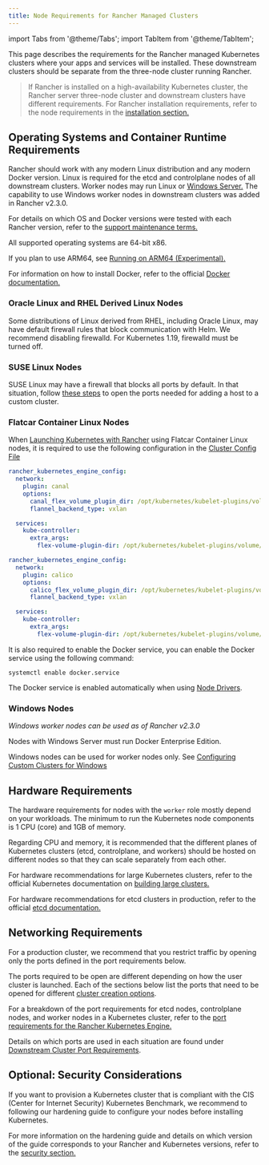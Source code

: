 ```yaml
---
title: Node Requirements for Rancher Managed Clusters
---
```


import Tabs from '@theme/Tabs';
import TabItem from '@theme/TabItem';

This page describes the requirements for the Rancher managed Kubernetes clusters where your apps and services will be installed. These downstream clusters should be separate from the three-node cluster running Rancher.

> If Rancher is installed on a high-availability Kubernetes cluster, the Rancher server three-node cluster and downstream clusters have different requirements. For Rancher installation requirements, refer to the node requirements in the [installation section.](../../../pages-for-subheaders/installation-requirements.md)

## Operating Systems and Container Runtime Requirements

Rancher should work with any modern Linux distribution and any modern Docker version. Linux is required for the etcd and controlplane nodes of all downstream clusters. Worker nodes may run Linux or [Windows Server.](#windows-nodes) The capability to use Windows worker nodes in downstream clusters was added in Rancher v2.3.0.

For details on which OS and Docker versions were tested with each Rancher version, refer to the [support maintenance terms.](https://rancher.com/support-maintenance-terms/)

All supported operating systems are 64-bit x86.

If you plan to use ARM64, see [Running on ARM64 (Experimental).](../../../getting-started/installation-and-upgrade/advanced-options/enable-experimental-features/rancher-on-arm64.md)

For information on how to install Docker, refer to the official [Docker documentation.](https://docs.docker.com/)

### Oracle Linux and RHEL Derived Linux Nodes

Some distributions of Linux derived from RHEL, including Oracle Linux, may have default firewall rules that block communication with Helm. We recommend disabling firewalld. For Kubernetes 1.19, firewalld must be turned off.

### SUSE Linux Nodes

SUSE Linux may have a firewall that blocks all ports by default. In that situation, follow [these steps](../../../getting-started/installation-and-upgrade/installation-requirements/port-requirements.md#opening-suse-linux-ports) to open the ports needed for adding a host to a custom cluster.

### Flatcar Container Linux Nodes

When [Launching Kubernetes with Rancher](../../../pages-for-subheaders/launch-kubernetes-with-rancher.md) using Flatcar Container Linux nodes, it is required to use the following configuration in the [Cluster Config File](../../../reference-guides/cluster-configuration/rancher-server-configuration/rke1-cluster-configuration.md#cluster-config-file)

<Tabs>
<TabItem value="Canal">

```yaml
rancher_kubernetes_engine_config:
  network:
    plugin: canal
    options:
      canal_flex_volume_plugin_dir: /opt/kubernetes/kubelet-plugins/volume/exec/nodeagent~uds
      flannel_backend_type: vxlan

  services:
    kube-controller:
      extra_args:
        flex-volume-plugin-dir: /opt/kubernetes/kubelet-plugins/volume/exec/
```

</TabItem>
<TabItem value="Calico">

```yaml
rancher_kubernetes_engine_config:
  network:
    plugin: calico
    options:
      calico_flex_volume_plugin_dir: /opt/kubernetes/kubelet-plugins/volume/exec/nodeagent~uds
      flannel_backend_type: vxlan

  services:
    kube-controller:
      extra_args:
        flex-volume-plugin-dir: /opt/kubernetes/kubelet-plugins/volume/exec/
```

</TabItem>
</Tabs>

It is also required to enable the Docker service, you can enable the Docker service using the following command:

```
systemctl enable docker.service
```

The Docker service is enabled automatically when using [Node Drivers](../../../pages-for-subheaders/about-provisioning-drivers.md#node-drivers).

### Windows Nodes

_Windows worker nodes can be used as of Rancher v2.3.0_

Nodes with Windows Server must run Docker Enterprise Edition.

Windows nodes can be used for worker nodes only. See [Configuring Custom Clusters for Windows](../../../pages-for-subheaders/use-windows-clusters.md)

## Hardware Requirements

The hardware requirements for nodes with the `worker` role mostly depend on your workloads. The minimum to run the Kubernetes node components is 1 CPU (core) and 1GB of memory.

Regarding CPU and memory, it is recommended that the different planes of Kubernetes clusters (etcd, controlplane, and workers) should be hosted on different nodes so that they can scale separately from each other.

For hardware recommendations for large Kubernetes clusters, refer to the official Kubernetes documentation on [building large clusters.](https://kubernetes.io/docs/setup/best-practices/cluster-large/)

For hardware recommendations for etcd clusters in production, refer to the official [etcd documentation.](https://etcd.io/docs/v3.4.0/op-guide/hardware/)

## Networking Requirements

For a production cluster, we recommend that you restrict traffic by opening only the ports defined in the port requirements below.

The ports required to be open are different depending on how the user cluster is launched. Each of the sections below list the ports that need to be opened for different [cluster creation options](../../../pages-for-subheaders/kubernetes-clusters-in-rancher-setup.md).

For a breakdown of the port requirements for etcd nodes, controlplane nodes, and worker nodes in a Kubernetes cluster, refer to the [port requirements for the Rancher Kubernetes Engine.](https://rancher.com/docs/rke/latest/en/os/#ports)

Details on which ports are used in each situation are found under [Downstream Cluster Port Requirements](../../../getting-started/installation-and-upgrade/installation-requirements/port-requirements.md#downstream-kubernetes-cluster-nodes).

## Optional: Security Considerations

If you want to provision a Kubernetes cluster that is compliant with the CIS (Center for Internet Security) Kubernetes Benchmark, we recommend to following our hardening guide to configure your nodes before installing Kubernetes.

For more information on the hardening guide and details on which version of the guide corresponds to your Rancher and Kubernetes versions, refer to the [security section.](../../../pages-for-subheaders/rancher-security.md#rancher-hardening-guide)
